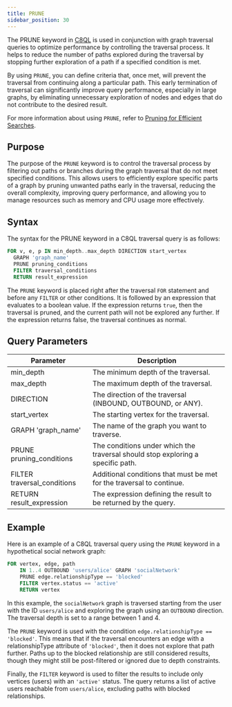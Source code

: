 ```yaml
---
title: PRUNE
sidebar_position: 30
---
```


The PRUNE keyword in [C8QL](../../../queries/c8ql/) is used in conjunction with graph traversal queries to optimize performance by controlling the traversal process. It helps to reduce the number of paths explored during the traversal by stopping further exploration of a path if a specified condition is met.

By using `PRUNE`, you can define criteria that, once met, will prevent the traversal from continuing along a particular path. This early termination of traversal can significantly improve query performance, especially in large graphs, by eliminating unnecessary exploration of nodes and edges that do not contribute to the desired result.

For more information about using `PRUNE`, refer to [Pruning for Efficient Searches](../traversal-queries/traversal-pruning).

## Purpose

The purpose of the `PRUNE` keyword is to control the traversal process by filtering out paths or branches during the graph traversal that do not meet specified conditions. This allows users to efficiently explore specific parts of a graph by pruning unwanted paths early in the traversal, reducing the overall complexity, improving query performance, and allowing you to manage resources such as memory and CPU usage more effectively.

## Syntax

The syntax for the PRUNE keyword in a C8QL traversal query is as follows:

```sql
FOR v, e, p IN min_depth..max_depth DIRECTION start_vertex
  GRAPH 'graph_name'
  PRUNE pruning_conditions
  FILTER traversal_conditions
  RETURN result_expression
```

The `PRUNE` keyword is placed right after the traversal `FOR` statement and before any `FILTER` or other conditions. It is followed by an expression that evaluates to a boolean value. If the expression returns `true`, then the traversal is pruned, and the current path will not be explored any further. If the expression returns false, the traversal continues as normal.

## Query Parameters

| Parameter             | Description                    |
|-----------------------|------------------------------------------------------------|
| min_depth             | The minimum depth of the traversal.                                 |
| max_depth             | The maximum depth of the traversal.                                 |
| DIRECTION             | The direction of the traversal (INBOUND, OUTBOUND, or ANY).        |
| start_vertex          | The starting vertex for the traversal.                              |
| GRAPH 'graph_name'    | The name of the graph you want to traverse.                         |
| PRUNE pruning_conditions | The conditions under which the traversal should stop exploring a specific path.     |
| FILTER traversal_conditions | Additional conditions that must be met for the traversal to continue.    |
| RETURN result_expression | The expression defining the result to be returned by the query.  |

## Example

Here is an example of a C8QL traversal query using the `PRUNE` keyword in a hypothetical social network graph:

```sql
FOR vertex, edge, path
    IN 1..4 OUTBOUND 'users/alice' GRAPH 'socialNetwork'
    PRUNE edge.relationshipType == 'blocked'
    FILTER vertex.status == 'active'
    RETURN vertex
```

In this example, the `socialNetwork` graph is traversed starting from the user with the ID `users/alice` and exploring the graph using an `OUTBOUND` direction. The traversal depth is set to a range between 1 and 4.

The `PRUNE` keyword is used with the condition `edge.relationshipType == 'blocked'`. This means that if the traversal encounters an edge with a relationshipType attribute of `'blocked'`, then it does not explore that path further. Paths up to the blocked relationship are still considered results, though they might still be post-filtered or ignored due to depth constraints.

Finally, the `FILTER` keyword is used to filter the results to include only vertices (users) with an `'active'` status. The query returns a list of active users reachable from `users/alice`, excluding paths with blocked relationships.
